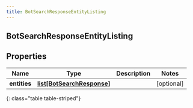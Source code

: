 ```yaml
---
title: BotSearchResponseEntityListing
---
```

## BotSearchResponseEntityListing

## Properties

|Name | Type | Description | Notes|
|------------ | ------------- | ------------- | -------------|
| **entities** | [**list[BotSearchResponse]**](BotSearchResponse.html) |  | [optional] |
{: class="table table-striped"}


